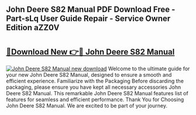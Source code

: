 ## John Deere S82 Manual PDF Download Free - Part-sLq User Guide Repair - Service Owner Edition aZZ0V

# <h2><a href="http://bc61377.oget.top/?id=John+Deere+S82+Manual">🔗Download New 👉🔴 John Deere S82 Manual</a></h2>

[![John Deere S82 Manual new download](https://i.imgur.com/5g1atiW.png)](http://bc61377.oget.top/?id=John+Deere+S82+Manual)
Welcome to the ultimate guide for your new John Deere S82 Manual, designed to ensure a smooth and efficient experience. Familiarize with the Packaging Before discarding the packaging, please ensure you have kept all necessary accessories John Deere S82 Manual. This remarkable John Deere S82 Manual features list of features for seamless and efficient performance. Thank You for Choosing John Deere S82 Manual. We are excited to be part of your journey.
